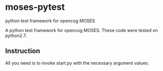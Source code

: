 moses-pytest
============

python test framework for opencog MOSES

A python test framework for opencog MOSES. These code were tested on python2.7.

Instruction
-----------
 All you need is to invoke start.py with the necessary argument values.

